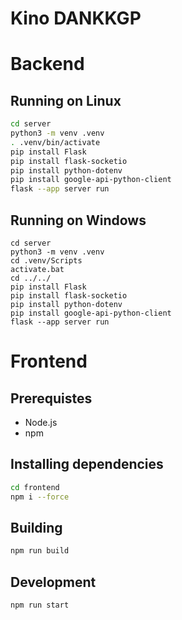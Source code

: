 # Kino DANKKGP

# Backend

## Running on Linux

```bash
cd server
python3 -m venv .venv
. .venv/bin/activate
pip install Flask
pip install flask-socketio
pip install python-dotenv
pip install google-api-python-client
flask --app server run
```

## Running on Windows

```
cd server
python3 -m venv .venv
cd .venv/Scripts
activate.bat
cd ../../
pip install Flask
pip install flask-socketio
pip install python-dotenv
pip install google-api-python-client
flask --app server run
```

# Frontend

## Prerequistes

- Node.js
- npm

## Installing dependencies

```bash
cd frontend
npm i --force
```

## Building

```bash
npm run build
```

## Development

```bash
npm run start
```
